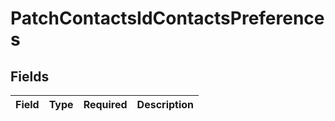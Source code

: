 # PatchContactsIdContactsPreferences


## Fields

| Field       | Type        | Required    | Description |
| ----------- | ----------- | ----------- | ----------- |